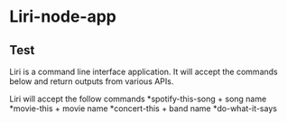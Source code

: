 # Liri-node-app

## Test

Liri is a command line interface application.  It will accept the commands below and return outputs from various APIs.

Liri will accept the follow commands
*spotify-this-song + song name
*movie-this + movie name
*concert-this + band name
*do-what-it-says

